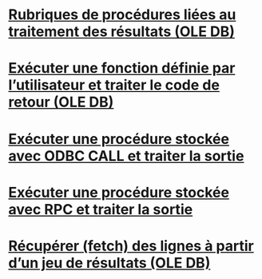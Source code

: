 # [Rubriques de procédures liées au traitement des résultats (OLE DB)](processing-results-how-to-topics-ole-db.md)

# [Exécuter une fonction définie par l’utilisateur et traiter le code de retour (OLE DB)](execute-a-user-defined-function-and-process-return-code-ole-db.md)
# [Exécuter une procédure stockée avec ODBC CALL et traiter la sortie](execute-stored-procedure-with-odbc-call-and-process-output.md)
# [Exécuter une procédure stockée avec RPC et traiter la sortie](execute-stored-procedure-with-rpc-and-process-output.md)
# [Récupérer (fetch) des lignes à partir d’un jeu de résultats (OLE DB)](fetch-rows-from-a-result-set-ole-db.md)
